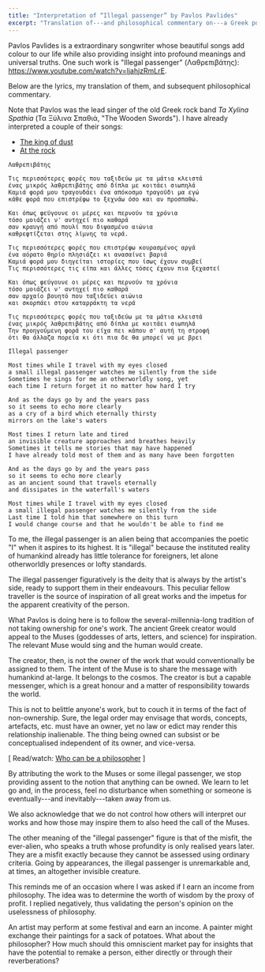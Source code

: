 ```yaml
---
title: "Interpretation of “Illegal passenger” by Pavlos Pavlides"
excerpt: "Translation of---and philosophical commentary on---a Greek poem whose translated title is 'Illegal passenger'."
---
```


Pavlos Pavlides is a extraordinary songwriter whose beautiful songs add
colour to our life while also providing insight into profound meanings
and universal truths.  One such work is "Illegal passenger"
(Λαθρεπιβάτης): <https://www.youtube.com/watch?v=ljahjzRmLrE>.

Below are the lyrics, my translation of them, and subsequent
philosophical commentary.

Note that Pavlos was the lead singer of the old Greek rock band _Ta
Xylina Spathia_ (Τα Ξύλινα Σπαθιά, "The Wooden Swords").  I have already
interpreted a couple of their songs:

- [The king of dust](https://protesilaos.com/interpretations/2022-07-24-xylina-spathia-king-of-dust/)
- [At the rock](https://protesilaos.com/interpretations/2022-07-05-xylina-spathia-on-the-rock/)

```
Λαθρεπιβάτης

Τις περισσότερες φορές που ταξιδεύω με τα μάτια κλειστά
ένας μικρός λαθρεπιβάτης από δίπλα με κοιτάει σιωπηλά
Καμιά φορά μου τραγουδάει ένα απόκοσμο τραγούδι μα εγώ
κάθε φορά που επιστρέφω το ξεχνάω όσο και αν προσπαθώ.

Και όπως φεύγουνε οι μέρες και περνούν τα χρόνια
τόσο μοιάζει ν' αντηχεί πιο καθαρά
σαν κραυγή από πουλί που διψασμένο αιώνια
καθρεφτίζεται στης λίμνης τα νερά.

Τις περισσότερες φορές που επιστρέφω κουρασμένος αργά
ένα αόρατο θηρίο πλησιάζει κι ανασαίνει βαριά
Καμιά φορά μου διηγείται ιστορίες που ίσως έχουν συμβεί
Τις περισσότερες τις είπα και άλλες τόσες έχουν πια ξεχαστεί

Και όπως φεύγουνε οι μέρες και περνούν τα χρόνια
τόσο μοιάζει ν' αντηχεί πιο καθαρά
σαν αρχαίο βουητό που ταξιδεύει αιώνια
και σκορπάει στου καταρράκτη τα νερά

Τις περισσότερες φορές που ταξιδεύω με τα μάτια κλειστά
ένας μικρός λαθρεπιβάτης από δίπλα με κοιτάει σιωπηλά
Την προηγούμενη φορά του είχα πει κάπου σ' αυτή τη στροφή
ότι θα άλλαζα πορεία κι ότι πια δε θα μπορεί να με βρει
```

```
Illegal passenger

Most times while I travel with my eyes closed
a small illegal passenger watches me silently from the side
Sometimes he sings for me an otherworldly song, yet
each time I return forget it no matter how hard I try

And as the days go by and the years pass
so it seems to echo more clearly
as a cry of a bird which eternally thirsty
mirrors on the lake's waters

Most times I return late and tired
an invisible creature approaches and breathes heavily
Sometimes it tells me stories that may have happened
I have already told most of them and as many have been forgotten

And as the days go by and the years pass
so it seems to echo more clearly
as an ancient sound that travels eternally
and dissipates in the waterfall's waters

Most times while I travel with my eyes closed
a small illegal passenger watches me silently from the side
Last time I told him that somewhere on this turn
I would change course and that he wouldn't be able to find me
```

To me, the illegal passenger is an alien being that accompanies the
poetic "I" when it aspires to its highest.  It is "illegal" because the
instituted reality of humankind already has little tolerance for
foreigners, let alone otherworldly presences or lofty standards.

The illegal passenger figuratively is the deity that is always by the
artist's side, ready to support them in their endeavours.  This peculiar
fellow traveller is the source of inspiration of all great works and the
impetus for the apparent creativity of the person.

What Pavlos is doing here is to follow the several-millennia-long
tradition of not taking ownership for one's work.  The ancient Greek
creator would appeal to the Muses (goddesses of arts, letters, and
science) for inspiration.  The relevant Muse would sing and the human
would create.

The creator, then, is not the owner of the work that would
conventionally be assigned to them.  The intent of the Muse is to share
the message with humankind at-large.  It belongs to the cosmos.  The
creator is but a capable messenger, which is a great honour and a matter
of responsibility towards the world.

This is not to belittle anyone's work, but to couch it in terms of the
fact of non-ownership.  Sure, the legal order may envisage that words,
concepts, artefacts, etc. must have an owner, yet no law or edict may
render this relationship inalienable.  The thing being owned can subsist
or be conceptualised independent of its owner, and vice-versa.

[ Read/watch: [Who can be a
philosopher](https://protesilaos.com/books/2022-08-07-who-can-be-philosopher/) ]

By attributing the work to the Muses or some illegal passenger, we stop
providing assent to the notion that anything can be owned.  We learn to
let go and, in the process, feel no disturbance when something or
someone is eventually---and inevitably---taken away from us.

We also acknowledge that we do not control how others will interpret our
works and how those may inspire them to also heed the call of the Muses.

The other meaning of the "illegal passenger" figure is that of the
misfit, the ever-alien, who speaks a truth whose profundity is only
realised years later.  They are a misfit exactly because they cannot be
assessed using ordinary criteria.  Going by appearances, the illegal
passenger is unremarkable and, at times, an altogether invisible
creature.

This reminds me of an occasion where I was asked if I earn an income
from philosophy.  The idea was to determine the worth of wisdom by the
proxy of profit.  I replied negatively, thus validating the person's
opinion on the uselessness of philosophy.

An artist may perform at some festival and earn an income.  A painter
might exchange their paintings for a sack of potatoes.  What about the
philosopher?  How much should this omniscient market pay for insights
that have the potential to remake a person, either directly or through
their reverberations?
